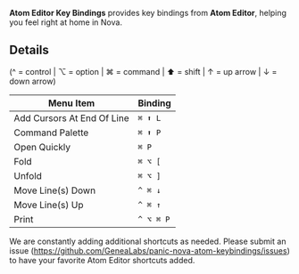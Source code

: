 <!--
👋 Hello! As Nova users browse the extensions library, a good README can help them understand what your extension does, how it works, and what setup or configuration it may require.

Not every extension will need every item described below. Use your best judgement when deciding which parts to keep to provide the best experience for your new users.

💡 Quick Tip! As you edit this README template, you can preview your changes by selecting **Extensions → Activate Project as Extension**, opening the Extension Library, and selecting "Atom Editor Key Bindings" in the sidebar.

Let's get started!
-->

<!--
🎈 Include a brief description of the key bindings your extension provides. For example:
-->

**Atom Editor Key Bindings** provides key bindings from **Atom Editor**, helping you feel right at home in Nova.

## Details

<!--
🎈 To help users get a feel for how bindings provided by your extension will work in practice, consider listing them:
-->

(^ = control | ⌥ = option | ⌘ = command | ⬆️ = shift | ↑ = up arrow | ↓ = down arrow)

| Menu Item              | Binding     |
| ---------------------- | ----------- |
| Add Cursors At End Of Line | `⌘ ⬆️ L` |
| Command Palette        | `⌘ ⬆️ P`    |
| Open Quickly           | `⌘ P`       |
| Fold                   | `⌘ ⌥ [`     |
| Unfold                 | `⌘ ⌥ ]`     |
| Move Line(s) Down      | `^ ⌘ ↓`     |
| Move Line(s) Up        | `^ ⌘ ↑`     |
| Print                  | `^ ⌥ ⌘ P`   |

We are constantly adding additional shortcuts as needed. Please submit an issue
  (https://github.com/GeneaLabs/panic-nova-atom-keybindings/issues) to have your
  favorite Atom Editor shortcuts added.

<!--
🎈 If your extension provides too many bindings to list, that's okay! Instead, consider providing an overview of what users might expect to find:
-->

<!-- Atom Editor Key Bindings offers keyboard bindings in the following categories:

- Lorem
- Ipsum
- Dolor
- Sit
- Amet -->

<!--
👋 That's it! Happy developing!

P.S. If you'd like, you can remove these comments before submitting your extension 😉
-->
